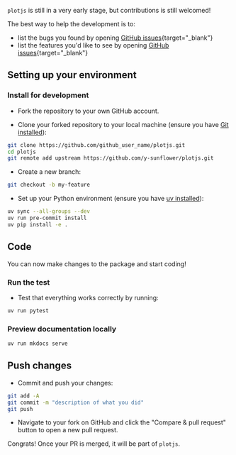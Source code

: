 `plotjs` is still in a very early stage, but contributions is still welcomed!

The best way to help the development is to:

- list the bugs you found by opening [GitHub issues](https://github.com/y-sunflower/plotjs/issues){target="_blank"}
- list the features you'd like to see by opening [GitHub issues](https://github.com/y-sunflower/plotjs/issues){target="_blank"}

## Setting up your environment

### Install for development

- Fork the repository to your own GitHub account.

- Clone your forked repository to your local machine (ensure you have [Git installed](https://git-scm.com/book/en/v2/Getting-Started-Installing-Git)):

```bash
git clone https://github.com/github_user_name/plotjs.git
cd plotjs
git remote add upstream https://github.com/y-sunflower/plotjs.git
```

- Create a new branch:

```bash
git checkout -b my-feature
```

- Set up your Python environment (ensure you have [uv installed](https://docs.astral.sh/uv/getting-started/installation/)):

```bash
uv sync --all-groups --dev
uv run pre-commit install
uv pip install -e .
```

## Code

You can now make changes to the package and start coding!

### Run the test

- Test that everything works correctly by running:

```bash
uv run pytest
```

### Preview documentation locally

```bash
uv run mkdocs serve
```

## Push changes

- Commit and push your changes:

```bash
git add -A
git commit -m "description of what you did"
git push
```

- Navigate to your fork on GitHub and click the "Compare & pull request" button to open a new pull request.

Congrats! Once your PR is merged, it will be part of `plotjs`.

<br>
